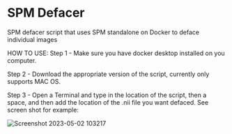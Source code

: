 # SPM Defacer
 SPM defacer script that uses SPM standalone on Docker to deface individual images

 HOW TO USE:
 Step 1 - Make sure you have docker desktop installed on you computer.

 Step 2 - Download the appropriate version of the script, currently only supports MAC OS.  

 Step 3 - Open a Terminal and type in the location of the script, then a space, and then add the location of the .nii file you want defaced. See screen shot for example:

![Screenshot 2023-05-02 103217](https://user-images.githubusercontent.com/92279821/235742157-1dfaa480-ae82-45a2-9fb6-b0839f725d3e.png)
